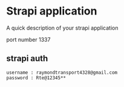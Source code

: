 # Strapi application

A quick description of your strapi application

port number 1337

## strapi auth
```
username : raymondtransport4328@gmail.com
password : Rte@12345**
```
